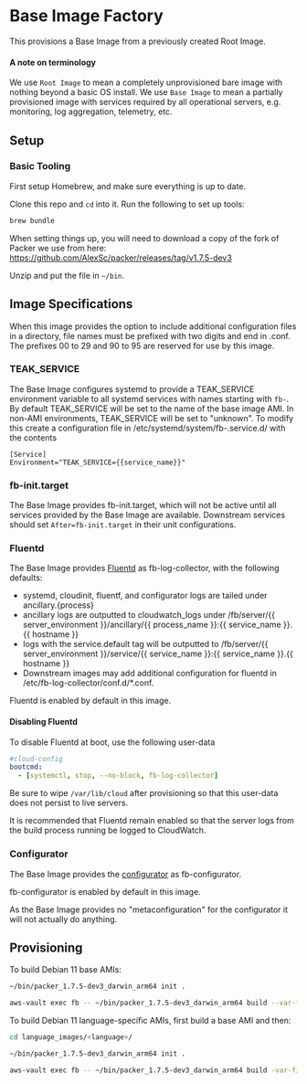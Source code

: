# Base Image Factory

This provisions a Base Image from a previously created Root Image.

#### A note on terminology

We use `Root Image` to mean a completely unprovisioned bare image with nothing beyond a basic OS install. We use `Base Image` to mean a partially provisioned image with services required by all operational servers, e.g. monitoring, log aggregation, telemetry, etc.

## Setup

### Basic Tooling

First setup Homebrew, and make sure everything is up to date.

Clone this repo and `cd` into it.  Run the following to set up tools:

```bash
brew bundle
```

When setting things up, you will need to download a copy of the fork of Packer we use from here: <https://github.com/AlexSc/packer/releases/tag/v1.7.5-dev3>

Unzip and put the file in `~/bin`.

## Image Specifications

When this image provides the option to include additional configuration files in a directory, file names must be prefixed with two digits and end in .conf. The prefixes 00 to 29 and 90 to 95 are reserved for use by this image.

### TEAK_SERVICE

The Base Image configures systemd to provide a TEAK_SERVICE environment variable to all systemd services with names starting with `fb-`. By default TEAK_SERVICE will be set to the name of the base image AMI. In non-AMI environments, TEAK_SERVICE will be set to "unknown". To modify this create a configuration file in /etc/systemd/system/fb-.service.d/ with the contents

```
[Service]
Environment="TEAK_SERVICE={{service_name}}"
```

### fb-init.target

The Base Image provides fb-init.target, which will not be active until all services provided by the Base Image are available. Downstream services should set `After=fb-init.target` in their unit configurations.

### Fluentd

The Base Image provides [Fluentd](https://www.fluentd.org) as fb-log-collector, with the following defaults:

- systemd, cloudinit, fluentf, and configurator logs are tailed under ancillary.{process}
- ancillary logs are outputted to cloudwatch_logs under /fb/server/{{ server_environment }}/ancillary/{{ process_name }}:{{ service_name }}.{{ hostname }}
- logs with the service.default tag will be outputted to /fb/server/{{ server_environment }}/service/{{ service_name }}:{{ service_name }}.{{ hostname }}
- Downstream images may add additional configuration for fluentd in /etc/fb-log-collector/conf.d/\*.conf.

Fluentd is enabled by default in this image.

#### Disabling Fluentd

To disable Fluentd at boot, use the following user-data

```yml
#cloud-config
bootcmd:
  - [systemctl, stop, --no-block, fb-log-collector]
```

Be sure to wipe `/var/lib/cloud` after provisioning so that this user-data does not persist to live servers.

It is recommended that Fluentd remain enabled so that the server logs from the build process running be logged to CloudWatch.

### Configurator

The Base Image provides the [configurator](https://github.com/GoCarrot/configurator) as fb-configurator.

fb-configurator is enabled by default in this image.

As the Base Image provides no "metaconfiguration" for the configurator it will not actually do anything.

## Provisioning

To build Debian 11 base AMIs:

```bash
~/bin/packer_1.7.5-dev3_darwin_arm64 init .

aws-vault exec fb -- ~/bin/packer_1.7.5-dev3_darwin_arm64 build --var-file=base_image.auto.pkrvars.hcl -var region=us-east-1 -var environment=stage -timestamp-ui '-except=vagrant.*' base_image.pkr.hcl
```

To build Debian 11 language-specific AMIs, first build a base AMI and then:

```bash
cd language_images/<language>/

~/bin/packer_1.7.5-dev3_darwin_arm64 init .

aws-vault exec fb -- ~/bin/packer_1.7.5-dev3_darwin_arm64 build -var-file=node.auto.pkrvars.hcl -var region=us-east-1 -var environment=stage -timestamp-ui '-except=vagrant.*' image.pkr.hcl
```
